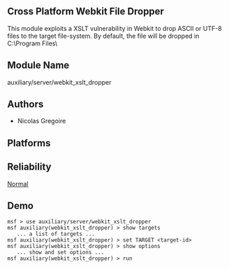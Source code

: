 ## Cross Platform Webkit File Dropper

This module exploits a XSLT vulnerability in Webkit to drop 
ASCII or UTF-8 files to the target file-system. By default, 
the file will be dropped in C:\Program Files\


## Module Name
auxiliary/server/webkit_xslt_dropper

## Authors
* Nicolas Gregoire





## Platforms


## Reliability
[Normal](https://github.com/rapid7/metasploit-framework/wiki/Exploit-Ranking)

## Demo

```
msf > use auxiliary/server/webkit_xslt_dropper
msf auxiliary(webkit_xslt_dropper) > show targets
   ... a list of targets ...
msf auxiliary(webkit_xslt_dropper) > set TARGET <target-id>
msf auxiliary(webkit_xslt_dropper) > show options
   ... show and set options ...
msf auxiliary(webkit_xslt_dropper) > run
```
    
    